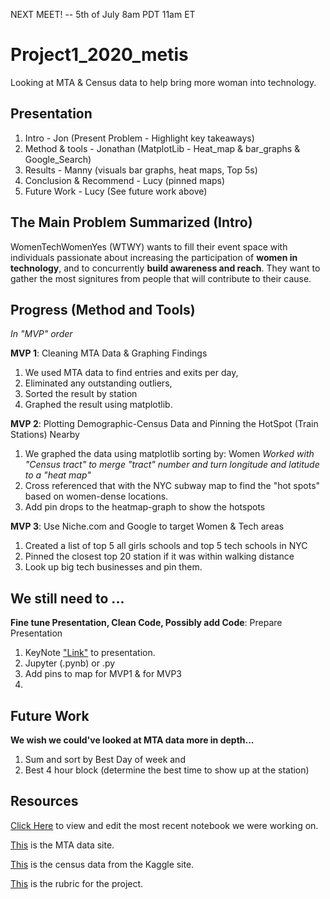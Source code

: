 NEXT MEET! -- 5th of July 8am PDT 11am ET

# Project1_2020_metis
Looking at MTA &amp; Census data to help bring more woman into technology. 

## Presentation
1. Intro - Jon (Present Problem - Highlight key takeaways)
2. Method & tools - Jonathan (MatplotLib - Heat_map & bar_graphs & Google_Search)
3. Results - Manny (visuals bar graphs, heat maps, Top 5s)
4. Conclusion & Recommend - Lucy (pinned maps)
5. Future Work - Lucy (See future work above)


## The Main Problem Summarized (Intro)
WomenTechWomenYes (WTWY) wants to fill their event space with individuals passionate about increasing the participation of **women in technology**, and to concurrently **build awareness and reach**. They want to gather the most signitures from people that will contribute to their cause. 


## Progress (Method and Tools)

*In "MVP" order*

**MVP 1**: Cleaning MTA Data & Graphing Findings
1. We used MTA data to find entries and exits per day,
2. Eliminated any outstanding outliers,
3. Sorted the result by station
4. Graphed the result using matplotlib.

**MVP 2**: Plotting Demographic-Census Data and Pinning the HotSpot (Train Stations) Nearby
1. We graphed the data using matplotlib sorting by: Women
  *Worked with "Census tract" to merge "tract" number and turn longitude and latitude to a "heat map"*
2. Cross referenced that with the NYC subway map to find the "hot spots" based on women-dense locations.
3. Add pin drops to the heatmap-graph to show the hotspots

**MVP 3**: Use Niche.com and Google to target Women & Tech areas
1. Created a list of top 5 all girls schools and top 5 tech schools in NYC
2. Pinned the closest top 20 station if it was within walking distance
3. Look up big tech businesses and pin them.


## We still need to ...

**Fine tune Presentation, Clean Code, Possibly add Code**: Prepare Presentation
1. KeyNote ["Link"](https://github.com/er-arcadio/Project1_2020_metis/blob/master/Project1_presentation_jon.key) to presentation.
2. Jupyter (.pynb) or .py
3. Add pins to map for MVP1 & for MVP3
4. 


## Future Work
**We wish we could've looked at MTA data more in depth...**
1. Sum and sort by Best Day of week and
2. Best 4 hour block (determine the best time to show up at the station)


## Resources

[Click Here](https://github.com/er-arcadio/Project1_2020_metis/blob/master/Project%201%20Draft.ipynb) to view and edit the most recent notebook we were working on.

[This](http://web.mta.info/developers/turnstile.html) is the MTA data site. 

[This](https://www.kaggle.com/muonneutrino/new-york-city-census-data) is the census data from the Kaggle site.

[This](https://docs.google.com/document/d/1oAJrWNR7HxNJVI2IHUuHArEvBccowLqvPObYbqtH0rs/edit) is the rubric for the project.



